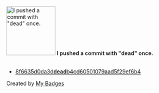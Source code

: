 <img src="https://my-badges.github.io/my-badges/dead-commit.png" alt="I pushed a commit with &quot;dead&quot; once." title="I pushed a commit with &quot;dead&quot; once." width="128">
<strong>I pushed a commit with &quot;dead&quot; once.</strong>
<br><br>

- <a href="https://github.com/r00tSe7en/r00tSe7en/commit/8f6635d0da3ddeadb4cd60501079aad5f29ef6b4">8f6635d0da3d<strong>dead</strong>b4cd60501079aad5f29ef6b4</a>


Created by <a href="https://github.com/my-badges/my-badges">My Badges</a>